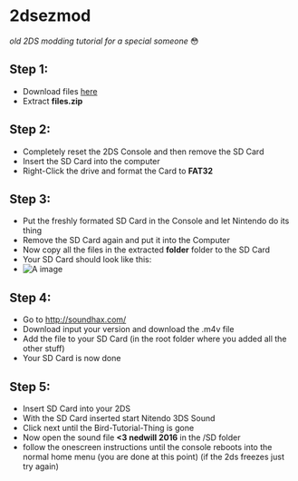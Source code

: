 # 2dsezmod
*old 2DS modding tutorial for a special someone* 😳

## Step 1:

- Download files [here](https://google.de)
- Extract **files.zip**
 

## Step 2:

- Completely reset the 2DS Console and then remove the SD Card
- Insert the SD Card into the computer
- Right-Click the drive and format the Card to **FAT32**

## Step 3:

- Put the freshly formated SD Card in the Console and let Nintendo do its thing
- Remove the SD Card again and put it into the Computer
- Now copy all the files in the extracted **folder** folder to the SD Card
- Your SD Card should look like this:
- ![A image](https://3ds.hacks.guide/images/screenshots/finalizing-root-layout.png)

## Step 4:

- Go to http://soundhax.com/
- Download input your version and download the .m4v file
- Add the file to your SD Card (in the root folder where you added all the other stuff)
- Your SD Card is now done

## Step 5:

- Insert SD Card into your 2DS 
- With the SD Card inserted start Nitendo 3DS Sound
- Click next until the Bird-Tutorial-Thing is gone
- Now open the sound file **<3 nedwill 2016** in the /SD folder
- follow the onescreen instructions until the console reboots into the normal home menu (you are done at this point) (if the 2ds freezes just try again)


